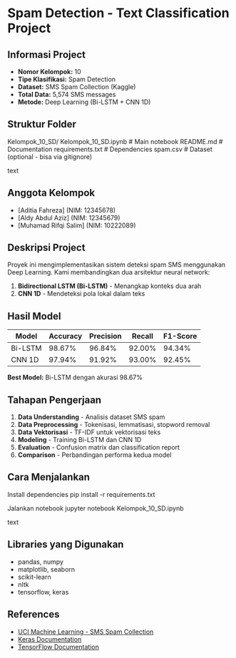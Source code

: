 # Spam Detection - Text Classification Project

## Informasi Project
- **Nomor Kelompok:** 10
- **Tipe Klasifikasi:** Spam Detection
- **Dataset:** SMS Spam Collection (Kaggle)
- **Total Data:** 5,574 SMS messages
- **Metode:** Deep Learning (Bi-LSTM + CNN 1D)

## Struktur Folder
Kelompok_10_SD/
Kelompok_10_SD.ipynb # Main notebook
README.md # Documentation
requirements.txt # Dependencies
spam.csv # Dataset (optional - bisa via gitignore)

text

## Anggota Kelompok
- [Aditia Fahreza] (NIM: 12345678)
- [Aldy Abdul Aziz] (NIM: 12345679)
- [Muhamad Rifqi Salim] (NIM: 10222089)

## Deskripsi Project
Proyek ini mengimplementasikan sistem deteksi spam SMS menggunakan Deep Learning. 
Kami membandingkan dua arsitektur neural network:
1. **Bidirectional LSTM (Bi-LSTM)** - Menangkap konteks dua arah
2. **CNN 1D** - Mendeteksi pola lokal dalam teks

## Hasil Model
| Model | Accuracy | Precision | Recall | F1-Score |
|-------|----------|-----------|--------|----------|
| Bi-LSTM | 98.67% | 96.84% | 92.00% | 94.34% |
| CNN 1D | 97.94% | 91.92% | 93.00% | 92.45% |

**Best Model:** Bi-LSTM dengan akurasi 98.67%

## Tahapan Pengerjaan
1. **Data Understanding** - Analisis dataset SMS spam
2. **Data Preprocessing** - Tokenisasi, lemmatisasi, stopword removal
3. **Data Vektorisasi** - TF-IDF untuk vektorisasi teks
4. **Modeling** - Training Bi-LSTM dan CNN 1D
5. **Evaluation** - Confusion matrix dan classification report
6. **Comparison** - Perbandingan performa kedua model

## Cara Menjalankan
Install dependencies
pip install -r requirements.txt

Jalankan notebook
jupyter notebook Kelompok_10_SD.ipynb

text

## Libraries yang Digunakan
- pandas, numpy
- matplotlib, seaborn
- scikit-learn
- nltk
- tensorflow, keras

## References
- [UCI Machine Learning - SMS Spam Collection](https://www.kaggle.com/datasets/uciml/sms-spam-collection-dataset)
- [Keras Documentation](https://keras.io/)
- [TensorFlow Documentation](https://www.tensorflow.org/)
